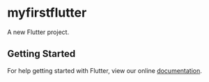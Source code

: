 # myfirstflutter

A new Flutter project.

## Getting Started

For help getting started with Flutter, view our online
[documentation](https://flutter.io/).
